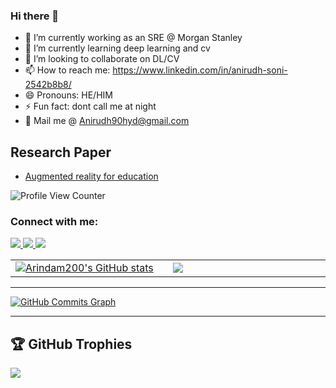 ### Hi there 👋


- 🔭 I’m currently working as an SRE @ Morgan Stanley
- 🌱 I’m currently learning deep learning and cv
- 👯 I’m looking to collaborate on DL/CV
- 📫 How to reach me: https://www.linkedin.com/in/anirudh-soni-2542b8b8/
- 😄 Pronouns: HE/HIM
- ⚡ Fun fact: dont call me at night
- :email: Mail me @ Anirudh90hyd@gmail.com


## Research Paper
- [Augmented reality for education](https://www.ijert.org/edu-ar-integrating-and-optimizing-education-with-augmented-reality)


![Profile View Counter](https://komarev.com/ghpvc/?username=HeyAnirudh)
<h3 align="left">Connect with me:</h3>
<p align="left"> <a href="https://www.linkedin.com/in/heyanirudh/" target="blank"> <img src="https://img.shields.io/badge/LinkedIn-0077B5?style=for-the-badge&logo=linkedin&logoColor=white"> </a>
<a href="https://www.hackerrank.com/18911A0201" target="blank"><img src="https://img.shields.io/badge/HackerRank-00EA64?style=for-the-badge&logo=HackerRank&logoColor=white" /> </a>
<a href="https://twitter.com/heyAnirudh" target="blank"><img src="https://img.shields.io/badge/Twitter-1DA1F2?style=for-the-badge&logo=twitter&logoColor=white" /> </a>
</p>
<div align="center">
<table>
<tr>
<td width="45%">
<a href="http://www.github.com/HeyAnirudh"><img src="https://github-readme-stats.vercel.app/api?username=HeyAnirudh&show_icons=true&hide=&count_private=true&title_color=0891b2&text_color=ffffff&icon_color=0891b2&bg_color=1c1917&hide_border=true&show_icons=true" alt="Arindam200's GitHub stats" /></a> 

</td>
<td width="45%">
 <a href="http://www.github.com/HeyAnirudh"><img src="https://github-readme-streak-stats.herokuapp.com/?user=HeyAnirudh&stroke=ffffff&background=1c1917&ring=0891b2&fire=0891b2&currStreakNum=ffffff&currStreakLabel=0891b2&sideNums=ffffff&sideLabels=ffffff&dates=ffffff&hide_border=true" /></a>
 
</table>
</div>
</td>
</tr>


---

<a href="http://www.github.com/HeyAnirudh"><img src="https://activity-graph.herokuapp.com/graph?username=HeyAnirudh&bg_color=1c1917&color=ffffff&line=0891b2&point=ffffff&area_color=1c1917&area=true&hide_border=true&custom_title=GitHub%20Commits%20Graph" alt="GitHub Commits Graph" /></a>

---

## 🏆 GitHub Trophies
![](https://github-profile-trophy.vercel.app/?username=HeyAnirudh&theme=radical&no-frame=true&no-bg=true&margin-w=4)
